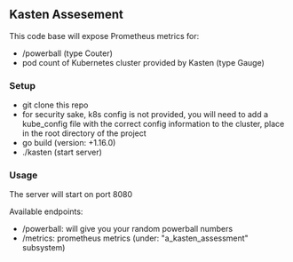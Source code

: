 ## Kasten Assesement

This code base will expose Prometheus metrics for:

- /powerball (type Couter)
- pod count of Kubernetes cluster provided by Kasten (type Gauge)

### Setup

- git clone this repo
- for security sake, k8s config is not provided, you will need to add a kube_config file with the correct config information to the cluster, place in the root directory of the project
- go build (version: +1.16.0)
- ./kasten (start server)

### Usage

The server will start on port 8080

Available endpoints:

- /powerball: will give you your random powerball numbers
- /metrics: prometheus metrics (under: "a_kasten_assessment" subsystem)